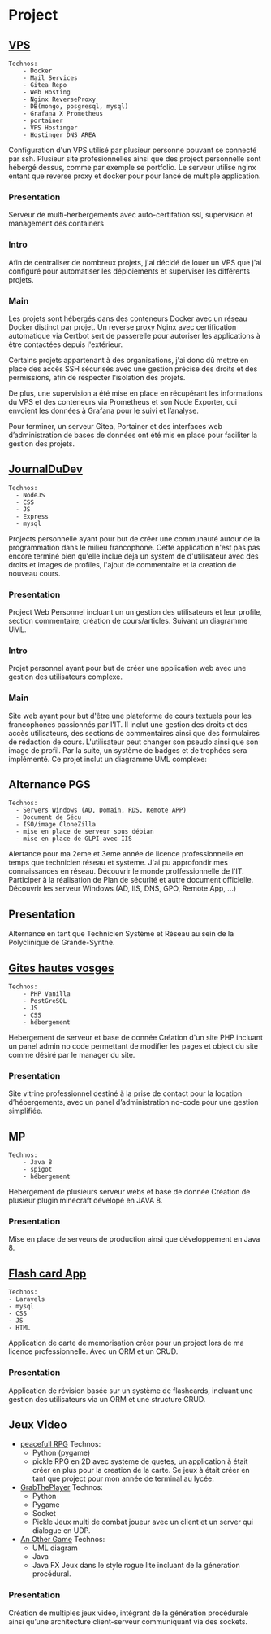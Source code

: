 # Project

## [VPS](https://github.com/yohemm/VPS-Docker-Net)

    Technos:
        - Docker
        - Mail Services
        - Gitea Repo
        - Web Hosting
        - Nginx ReverseProxy
        - DB(mongo, posgresql, mysql)
        - Grafana X Prometheus
        - portainer
        - VPS Hostinger
        - Hostinger DNS AREA

Configuration d'un VPS utilisé par plusieur personne pouvant se connecté par ssh. Plusieur site profesionnelles ainsi que des project personnelle sont hébergé dessus, comme par exemple se portfolio. Le serveur utilise nginx entant que reverse proxy et docker pour pour lancé de multiple application.

### Presentation

Serveur de multi-herbergements avec auto-certifation ssl, supervision et management des containers

### Intro

Afin de centraliser de nombreux projets, j'ai décidé de louer un VPS que j'ai configuré pour automatiser les déploiements et superviser les différents projets.

### Main

Les projets sont hébergés dans des conteneurs Docker avec un réseau Docker distinct par projet. Un reverse proxy Nginx avec certification automatique via Certbot sert de passerelle pour autoriser les applications à être contactées depuis l'extérieur.

Certains projets appartenant à des organisations, j'ai donc dû mettre en place des accès SSH sécurisés avec une gestion précise des droits et des permissions, afin de respecter l'isolation des projets.

De plus, une supervision a été mise en place en récupérant les informations du VPS et des conteneurs via Prometheus et son Node Exporter, qui envoient les données à Grafana pour le suivi et l’analyse.

Pour terminer, un serveur Gitea, Portainer et des interfaces web d’administration de bases de données ont été mis en place pour faciliter la gestion des projets.

## [JournalDuDev](https://github.com/yohemm/journal-du-dev)

    Technos:
      - NodeJS
      - CSS
      - JS
      - Express
      - mysql

Projects personnelle ayant pour but de créer une communauté autour de la programmation dans le milieu francophone.
Cette application n'est pas pas encore terminé bien qu'elle inclue deja un system de d'utilisateur avec des droits et images de profiles, l'ajout de commentaire et la creation de nouveau cours.

### Presentation

Project Web Personnel incluant un un gestion des utilisateurs et leur profile, section commentaire, création de cours/articles. Suivant un diagramme UML.

### Intro

Projet personnel ayant pour but de créer une application web avec une gestion des utilisateurs complexe.

### Main

Site web ayant pour but d'être une plateforme de cours textuels pour les francophones passionnés par l'IT.
Il inclut une gestion des droits et des accès utilisateurs, des sections de commentaires ainsi que des formulaires de rédaction de cours.
L'utilisateur peut changer son pseudo ainsi que son image de profil. Par la suite, un système de badges et de trophées sera implémenté.
Ce projet inclut un diagramme UML complexe:

## Alternance PGS

    Technos:
      - Servers Windows (AD, Domain, RDS, Remote APP)
      - Document de Sécu
      - ISO/image CloneZilla
      - mise en place de serveur sous débian
      - mise en place de GLPI avec IIS

Alertance pour ma 2eme et 3eme année de licence professionnelle en temps que technicien réseau et systeme.
J'ai pu approfondir mes connaissances en réseau.
Découvrir le monde proffessionnelle de l'IT.
Participer à la réalisation de Plan de sécurité et autre document officielle.
Découvrir les serveur Windows (AD, IIS, DNS, GPO, Remote App, ...)

## Presentation

Alternance en tant que Technicien Système et Réseau au sein de la Polyclinique de Grande-Synthe.

## [Gites hautes vosges](https://github.com/yohemm/apartment-rental)

    Technos:
        - PHP Vanilla
        - PostGreSQL
        - JS
        - CSS
        - hébergement

Hebergement de serveur et base de donnée
Création d'un site PHP incluant un panel admin no code permettant de modifier les pages et object du site comme désiré par le manager du site.

### Presentation

Site vitrine professionnel destiné à la prise de contact pour la location d’hébergements, avec un panel d’administration no-code pour une gestion simplifiée.

## MP

    Technos:
        - Java 8
        - spigot
        - hébergement

Hebergement de plusieurs serveur webs et base de donnée
Création de plusieur plugin minecraft dévelopé en JAVA 8.

### Presentation

Mise en place de serveurs de production ainsi que développement en Java 8.

## [Flash card App](https://github.com/yohemm/FlashCards)

    Technos:
    - Laravels
    - mysql
    - CSS
    - JS
    - HTML

Application de carte de memorisation créer pour un project lors de ma licence professionnelle.
Avec un ORM et un CRUD.

### Presentation

Application de révision basée sur un système de flashcards, incluant une gestion des utilisateurs via un ORM et une structure CRUD.

## Jeux Video

- [peacefull RPG](https://github.com/yohemm/peace-full-rpg)
  Technos:
  - Python (pygame)
  - pickle
    RPG en 2D avec systeme de quetes, un application à était créer en plus pour la creation de la carte.
    Se jeux à était créer en tant que project pour mon année de terminal au lycée.
- [GrabThePlayer](https://github.com/yohemm/grab-the-player)
  Technos:
  - Python
  - Pygame
  - Socket
  - Pickle
    Jeux multi de combat joueur avec un client et un server qui dialogue en UDP.
- [An Other Game](https://github.com/yohemm/AnOtherGame)
  Technos:
  - UML diagram
  - Java
  - Java FX
    Jeux dans le style rogue lite incluant de la géneration procédural.

### Presentation

Création de multiples jeux vidéo, intégrant de la génération procédurale ainsi qu’une architecture client-serveur communiquant via des sockets.
